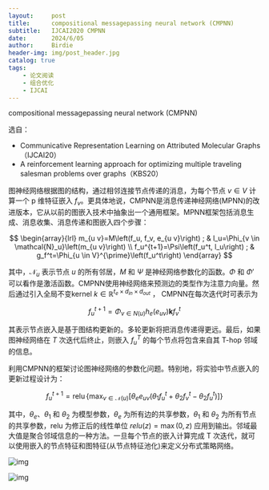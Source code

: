 ```yaml
---
layout:     post
title:      compositional messagepassing neural network (CMPNN)
subtitle:   IJCAI2020 CMPNN
date:       2024/6/05
author:     Birdie
header-img: img/post_header.jpg
catalog: true
tags:
    - 论文阅读
    - 组合优化
    - IJCAI
---
```



compositional messagepassing neural network (CMPNN)

选自：

- Communicative Representation Learning on Attributed Molecular Graphs（IJCAI20）
- A reinforcement learning approach for optimizing multiple traveling salesman problems over graphs（KBS20）



图神经网络根据图的结构，通过相邻连接节点传递的消息，为每个节点 $v\in V$ 计算一个 p 维特征嵌入 $f_v$。更具体地说，CMPNN是消息传递神经网络(MPNN)的改进版本，它从以前的图嵌入技术中抽象出一个通用框架。MPNN框架包括消息生成、消息收集、消息传递和图嵌入四个步骤：

$$
\begin{array}{lrl}
m_{u v}=M\left(f_u, f_v, e_{u v}\right) ; & l_u=\Phi_{v \in \mathcal{N}_u}\left(m_{u v}\right) \\
f_u^{t+1}=\Psi\left(f_u^t, l_u\right) ; & g_f^t=\Phi_{u \in V}^{\prime}\left(f_u^t\right)
\end{array}
$$

其中，$\mathcal{N}_u$ 表示节点 $u$ 的所有邻居，$M$ 和 $\Psi$ 是神经网络参数化的函数。$\Phi$ 和 $\Phi'$ 可以看作是激活函数。CMPNN使用神经网络来预测边的类型作为注意力向量。然后通过引入全局不变kernel $k\in\mathbb{R}^{t_e\times d_{in}\times d_{out}}$ ， CMPNN在每次迭代时可表示为

$$
f_u^{t+1}=\Phi_{v \in N(u)} h_e\left(e_{u v}\right) \mathbf{k} f_v^t
$$

其表示节点嵌入是基于图结构更新的。多轮更新将把消息传递得更远。最后，如果图神经网络在 $T$ 次迭代后终止，则嵌入 $f_u^T$ 的每个节点将包含来自其 T-hop 邻域的信息。

利用CMPNN的框架讨论图神经网络的参数化问题。特别地，将实验中节点嵌入的更新过程设计为：

$$
f_u^{t+1}=\operatorname{relu}\left\{\max _{v \in \mathcal{N}(u)}\left[\theta_e e_{u v}\left(\theta_1 f_u^t+\theta_2 f_v^t-\theta_2 f_u^t\right)\right]\right\}
$$

其中，$\theta_e$、$\theta_1$ 和 $\theta_2$ 为模型参数，$\theta_e$ 为所有边的共享参数，$\theta_1$ 和 $\theta_2$ 为所有节点的共享参数，relu 为修正后的线性单位 $relu(z) = \max(0, z)$ 应用到输出。邻域最大值是聚合邻域信息的一种方法。一旦每个节点的嵌入计算完成 T 次迭代，就可以使用嵌入的节点特征和图特征(从节点特征池化)来定义分布式策略网络。

![img]({{site.url}}/img/2024-6-05-CMPNN/cmpnn2020_2020-07-26-12-02-32.png)



![img]({{site.url}}/img/2024-6-05-CMPNN/cmpnn2020_2020-07-26-12-07-08.png)





